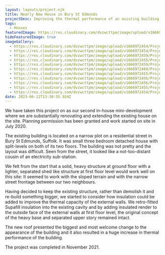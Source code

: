 ```yaml
---
layout: layouts/project.njk
title: Nearly New House in Bury St Edmunds
projectDesc: Improving the thermal performance of an existing building.
tags:
  - Houses
featuredImage: https://res.cloudinary.com/dvzwcttpm/image/upload/v1666972454/Projects/Nearly%20New%20House%20in%20Bury%20St%20Edmunds/Thermal-insulation-suffolk-architecture-e1647611068749_zhy5mn.jpg
hideFeaturedImage: true
imageGallery:
  - https://res.cloudinary.com/dvzwcttpm/image/upload/v1666972454/Projects/Nearly%20New%20House%20in%20Bury%20St%20Edmunds/Thermal-insulation-suffolk-architecture-e1647611068749_zhy5mn.jpg
  - https://res.cloudinary.com/dvzwcttpm/image/upload/v1666972454/Projects/Nearly%20New%20House%20in%20Bury%20St%20Edmunds/HOS_interior_01_Nov_2021_z1v8yp.jpg
  - https://res.cloudinary.com/dvzwcttpm/image/upload/v1666972459/Projects/Nearly%20New%20House%20in%20Bury%20St%20Edmunds/HRdrawinggrey2_qspzdo.jpg
  - https://res.cloudinary.com/dvzwcttpm/image/upload/v1666972455/Projects/Nearly%20New%20House%20in%20Bury%20St%20Edmunds/Cover_house_site_plan_zdipnm.jpg
  - https://res.cloudinary.com/dvzwcttpm/image/upload/v1666972459/Projects/Nearly%20New%20House%20in%20Bury%20St%20Edmunds/architect-house-suffolk-existing_cv6cpv.jpg
  - https://res.cloudinary.com/dvzwcttpm/image/upload/v1666972460/Projects/Nearly%20New%20House%20in%20Bury%20St%20Edmunds/architect-house-proposed-1_jnfo67.jpg
  - https://res.cloudinary.com/dvzwcttpm/image/upload/v1666972455/Projects/Nearly%20New%20House%20in%20Bury%20St%20Edmunds/Cover_house_ground_floor_plan_proposed_nxd3pf.jpg
  - https://res.cloudinary.com/dvzwcttpm/image/upload/v1666972456/Projects/Nearly%20New%20House%20in%20Bury%20St%20Edmunds/Cover_house_first_ploor_plan_proposed_uxcswl.jpg
  - https://res.cloudinary.com/dvzwcttpm/image/upload/v1666972456/Projects/Nearly%20New%20House%20in%20Bury%20St%20Edmunds/Cover_house_rear_elev_proposed_acrmot.jpg
  - https://res.cloudinary.com/dvzwcttpm/image/upload/v1666972455/Projects/Nearly%20New%20House%20in%20Bury%20St%20Edmunds/Cover_house_east_elev_proposed_fkkqzi.jpg
  - https://res.cloudinary.com/dvzwcttpm/image/upload/v1666972454/Projects/Nearly%20New%20House%20in%20Bury%20St%20Edmunds/HOS_front_elev_01_Nov_2021_ueops0.jpg
date: 2023-06-12T13:30:55.924Z
---
```

We have taken this project on as our second in-house mini-development where we are substantially renovating and extending the existing house on the site.  Planning permission has been granted and work started on site in July 2020.

The existing building is located on a narrow plot on a residential street in Bury St Edmunds, Suffolk. It was small three bedroom detached house with split-levels on both of its two floors. The building was not pretty and the layout was difficult. Seen from the street, it looked like a not-too-distant cousin of an electricity sub-station.

We felt from the start that a solid, heavy structure at ground floor with a lighter, separated shed like structure at first floor level would work well on this site: It seemed to work with the sloped terrain and with the narrow street frontage between our two neighbours.

Having decided to keep the existing structure, rather than demolish it and re-build something bigger, we started to consider how insulation could be added to improve the thermal capacity of the external walls. We retro-fitted Supafill insulation into the existing cavity and by adding insulated render to the outside face of the external walls at first floor level, the original concept of the heavy base and separated upper story remained intact.

The new roof presented the biggest and most welcome change to the appearance of the building and it also resulted in a huge increase in thermal performance of the building.

The project was completed in November 2021.